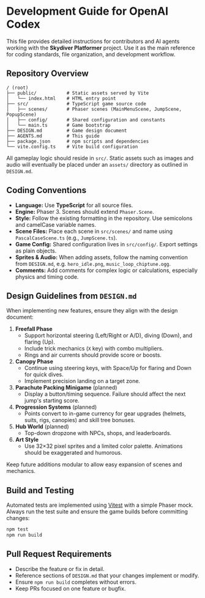 # Development Guide for OpenAI Codex

This file provides detailed instructions for contributors and AI agents working with the **Skydiver Platformer** project. Use it as the main reference for coding standards, file organization, and development workflow.

## Repository Overview

```
/ (root)
├── public/           # Static assets served by Vite
│   └── index.html    # HTML entry point
├── src/              # TypeScript game source code
│   ├── scenes/       # Phaser scenes (MainMenuScene, JumpScene, PopupScene)
│   ├── config/       # Shared configuration and constants
│   └── main.ts       # Game bootstrap
├── DESIGN.md         # Game design document
├── AGENTS.md         # This guide
├── package.json      # npm scripts and dependencies
└── vite.config.ts    # Vite build configuration
```

All gameplay logic should reside in `src/`. Static assets such as images and audio will eventually be placed under an `assets/` directory as outlined in `DESIGN.md`.

## Coding Conventions

- **Language:** Use **TypeScript** for all source files.
- **Engine:** Phaser 3. Scenes should extend `Phaser.Scene`.
- **Style:** Follow the existing formatting in the repository. Use semicolons and camelCase variable names.
- **Scene Files:** Place each scene in `src/scenes/` and name using `PascalCaseScene.ts` (e.g., `JumpScene.ts`).
- **Game Config:** Shared configuration lives in `src/config/`. Export settings as plain objects.
- **Sprites & Audio:** When adding assets, follow the naming convention from `DESIGN.md`, e.g. `hero_idle.png`, `music_loop_chiptune.ogg`.
- **Comments:** Add comments for complex logic or calculations, especially physics and timing code.

## Design Guidelines from `DESIGN.md`

When implementing new features, ensure they align with the design document:

1. **Freefall Phase**
   - Support horizontal steering (Left/Right or A/D), diving (Down), and flaring (Up).
   - Include trick mechanics (`X` key) with combo multipliers.
   - Rings and air currents should provide score or boosts.
2. **Canopy Phase**
   - Continue using steering keys, with Space/Up for flaring and Down for quick dives.
   - Implement precision landing on a target zone.
3. **Parachute Packing Minigame** (planned)
   - Display a button/timing sequence. Failure should affect the next jump's starting score.
4. **Progression Systems** (planned)
   - Points convert to in-game currency for gear upgrades (helmets, suits, rigs, canopies) and skill tree bonuses.
5. **Hub World** (planned)
   - Top-down dropzone with NPCs, shops, and leaderboards.
6. **Art Style**
   - Use 32×32 pixel sprites and a limited color palette. Animations should be exaggerated and humorous.

Keep future additions modular to allow easy expansion of scenes and mechanics.

## Build and Testing

Automated tests are implemented using [Vitest](https://vitest.dev) with a simple Phaser mock. Always run the test suite and ensure the game builds before committing changes:

```bash
npm test
npm run build
```

## Pull Request Requirements

- Describe the feature or fix in detail.
- Reference sections of `DESIGN.md` that your changes implement or modify.
- Ensure `npm run build` completes without errors.
- Keep PRs focused on one feature or bugfix.


